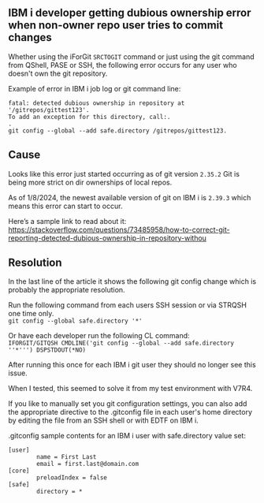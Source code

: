 ## IBM i developer getting dubious ownership error when non-owner repo user tries to commit changes
Whether using the iForGit ```SRCTOGIT``` command or just using the git command from QShell, PASE or SSH, the following error occurs for any user who doesn't own the git repository.   

Example of error in IBM i job log or git command line:
```
fatal: detected dubious ownership in repository at '/gitrepos/gittest123'.
To add an exception for this directory, call:.                            
.                                                                         
git config --global --add safe.directory /gitrepos/gittest123.
```

## Cause
Looks like this error just started occurring as of git version ```2.35.2``` Git is being more strict on dir ownerships of local repos. 

As of 1/8/2024, the newest available version of git on IBM i is ```2.39.3``` which means this error can start to occur. 

Here’s a sample link to read about it:   
https://stackoverflow.com/questions/73485958/how-to-correct-git-reporting-detected-dubious-ownership-in-repository-withou

## Resolution
In the last line of the article it shows the following git config change which is probably the appropriate resolution.

Run the following command from each users SSH session or via STRQSH one time only.  
```git config --global safe.directory '*'```      

Or have each developer run the following CL command:   
```IFORGIT/GITQSH CMDLINE('git config --global --add safe.directory ''*''') DSPSTDOUT(*NO)```   

After running this once for each IBM i git user they should no longer see this issue.    
               
When I tested, this seemed to solve it from my test environment with V7R4. 

If you like to manually set you git configuration settings, you can also add the appropriate directive to the .gitconfig file in each user's home directory by editing the file from an SSH shell or with EDTF on IBM i.

.gitconfig sample contents for an IBM i user with safe.directory value set:   
```
[user]
        name = First Last
        email = first.last@domain.com
[core]
        preloadIndex = false
[safe]
        directory = *
```
